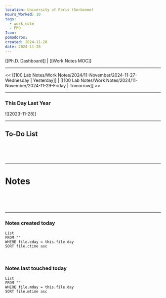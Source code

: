 ```yaml
---
location: University of Paris (Sorbonne)
Hours_Worked: 10
tags:
  - work_note
  - PhD
Icon: 
pomodoros: 
created: 2024-11-28
date: 2024-11-28
---
```


[[Ph.D. Dashboard]] | [[Work Notes MOC]]

---

<< [[100 Lab Notes/Work Notes/2024/11-November/2024-11-27-Wednesday | Yesterday]] | [[100 Lab Notes/Work Notes/2024/11-November/2024-11-29-Friday | Tomorrow]] >>

___

### This Day Last Year 

![[2023-11-28]]

---


## To-Do List 
<br> 




<br> 
<br>

________

# Notes
<br> 


<br> 
<br>

---
### Notes created today
```dataview
List 
FROM "" 
WHERE file.cday = this.file.day
SORT file.ctime asc
```

<br> 

### Notes last touched today
```dataview
List 
FROM "" 
WHERE file.mday = this.file.day
SORT file.mtime asc
```

